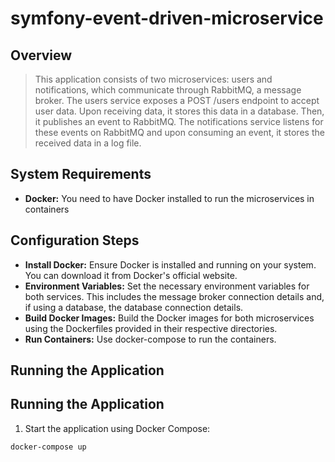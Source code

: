 # symfony-event-driven-microservice

## Overview

> This application consists of two microservices: users and notifications, which communicate through RabbitMQ, a message broker. The users service exposes a POST /users endpoint to accept user data. Upon receiving data, it stores this data in a database. Then, it publishes an event to RabbitMQ. The notifications service listens for these events on RabbitMQ and upon consuming an event, it stores the received data in a log file.


## System Requirements

+ **Docker:** You need to have Docker installed to run the microservices in containers

## Configuration Steps

+ **Install Docker:** Ensure Docker is installed and running on your system. You can download it from Docker's official website.
+ **Environment Variables:** Set the necessary environment variables for both services. This includes the message broker connection details and, if using a database, the database connection details.
+ **Build Docker Images:** Build the Docker images for both microservices using the Dockerfiles provided in their respective directories.
+ **Run Containers:** Use docker-compose to run the containers.

## Running the Application

## Running the Application

1. Start the application using Docker Compose:

```
docker-compose up

```